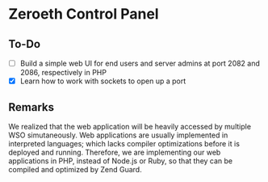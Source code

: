 Zeroeth Control Panel
=====================

To-Do
-----
- [ ] Build a simple web UI for end users and server admins at port 2082 and 2086, respectively in PHP
- [X] Learn how to work with sockets to open up a port

Remarks
-------
We realized that the web application will be heavily accessed by multiple WSO simutaneously. Web applications are usually implemented in interpreted languages; which lacks compiler optimizations before it is deployed and running. Therefore, we are implementing our web applications in PHP, instead of Node.js or Ruby, so that they can be compiled and optimized by Zend Guard.
